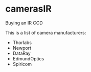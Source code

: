camerasIR
=========

Buying an IR CCD

This is a list of camera manufacturers:
* Thorlabs
* Newport
* DataRay
* EdmundOptics
* Spiricom
